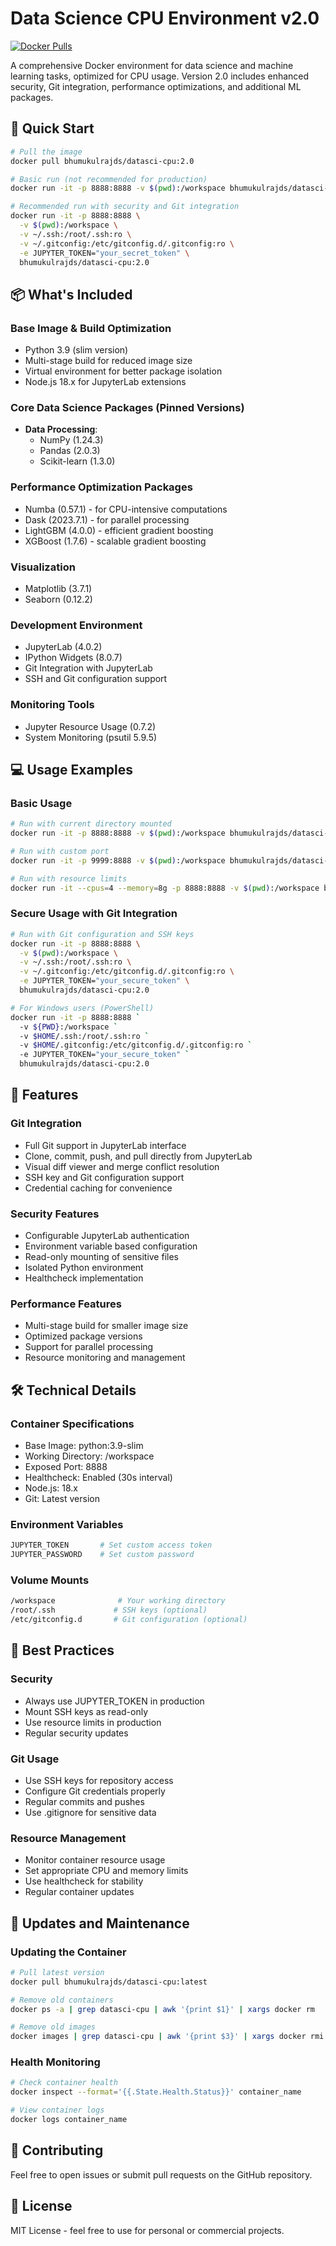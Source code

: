 # Data Science CPU Environment v2.0

[![Docker Pulls](https://img.shields.io/docker/pulls/bhumukulrajds/datasci-cpu.svg)](https://hub.docker.com/r/bhumukulrajds/datasci-cpu/)

A comprehensive Docker environment for data science and machine learning tasks, optimized for CPU usage. Version 2.0 includes enhanced security, Git integration, performance optimizations, and additional ML packages.

## 🚀 Quick Start

```bash
# Pull the image
docker pull bhumukulrajds/datasci-cpu:2.0

# Basic run (not recommended for production)
docker run -it -p 8888:8888 -v $(pwd):/workspace bhumukulrajds/datasci-cpu:2.0

# Recommended run with security and Git integration
docker run -it -p 8888:8888 \
  -v $(pwd):/workspace \
  -v ~/.ssh:/root/.ssh:ro \
  -v ~/.gitconfig:/etc/gitconfig.d/.gitconfig:ro \
  -e JUPYTER_TOKEN="your_secret_token" \
  bhumukulrajds/datasci-cpu:2.0
```

## 📦 What's Included

### Base Image & Build Optimization
- Python 3.9 (slim version)
- Multi-stage build for reduced image size
- Virtual environment for better package isolation
- Node.js 18.x for JupyterLab extensions

### Core Data Science Packages (Pinned Versions)
- **Data Processing**: 
  - NumPy (1.24.3)
  - Pandas (2.0.3)
  - Scikit-learn (1.3.0)

### Performance Optimization Packages
- Numba (0.57.1) - for CPU-intensive computations
- Dask (2023.7.1) - for parallel processing
- LightGBM (4.0.0) - efficient gradient boosting
- XGBoost (1.7.6) - scalable gradient boosting

### Visualization
- Matplotlib (3.7.1)
- Seaborn (0.12.2)

### Development Environment
- JupyterLab (4.0.2)
- IPython Widgets (8.0.7)
- Git Integration with JupyterLab
- SSH and Git configuration support

### Monitoring Tools
- Jupyter Resource Usage (0.7.2)
- System Monitoring (psutil 5.9.5)

## 💻 Usage Examples

### Basic Usage
```bash
# Run with current directory mounted
docker run -it -p 8888:8888 -v $(pwd):/workspace bhumukulrajds/datasci-cpu:2.0

# Run with custom port
docker run -it -p 9999:8888 -v $(pwd):/workspace bhumukulrajds/datasci-cpu:2.0

# Run with resource limits
docker run -it --cpus=4 --memory=8g -p 8888:8888 -v $(pwd):/workspace bhumukulrajds/datasci-cpu:2.0
```

### Secure Usage with Git Integration
```bash
# Run with Git configuration and SSH keys
docker run -it -p 8888:8888 \
  -v $(pwd):/workspace \
  -v ~/.ssh:/root/.ssh:ro \
  -v ~/.gitconfig:/etc/gitconfig.d/.gitconfig:ro \
  -e JUPYTER_TOKEN="your_secure_token" \
  bhumukulrajds/datasci-cpu:2.0

# For Windows users (PowerShell)
docker run -it -p 8888:8888 `
  -v ${PWD}:/workspace `
  -v $HOME/.ssh:/root/.ssh:ro `
  -v $HOME/.gitconfig:/etc/gitconfig.d/.gitconfig:ro `
  -e JUPYTER_TOKEN="your_secure_token" `
  bhumukulrajds/datasci-cpu:2.0
```

## 🔧 Features

### Git Integration
- Full Git support in JupyterLab interface
- Clone, commit, push, and pull directly from JupyterLab
- Visual diff viewer and merge conflict resolution
- SSH key and Git configuration support
- Credential caching for convenience

### Security Features
- Configurable JupyterLab authentication
- Environment variable based configuration
- Read-only mounting of sensitive files
- Isolated Python environment
- Healthcheck implementation

### Performance Features
- Multi-stage build for smaller image size
- Optimized package versions
- Support for parallel processing
- Resource monitoring and management

## 🛠️ Technical Details

### Container Specifications
- Base Image: python:3.9-slim
- Working Directory: /workspace
- Exposed Port: 8888
- Healthcheck: Enabled (30s interval)
- Node.js: 18.x
- Git: Latest version

### Environment Variables
```bash
JUPYTER_TOKEN       # Set custom access token
JUPYTER_PASSWORD    # Set custom password
```

### Volume Mounts
```bash
/workspace              # Your working directory
/root/.ssh             # SSH keys (optional)
/etc/gitconfig.d       # Git configuration (optional)
```

## 📝 Best Practices

### Security
- Always use JUPYTER_TOKEN in production
- Mount SSH keys as read-only
- Use resource limits in production
- Regular security updates

### Git Usage
- Use SSH keys for repository access
- Configure Git credentials properly
- Regular commits and pushes
- Use .gitignore for sensitive data

### Resource Management
- Monitor container resource usage
- Set appropriate CPU and memory limits
- Use healthcheck for stability
- Regular container updates

## 🔄 Updates and Maintenance

### Updating the Container
```bash
# Pull latest version
docker pull bhumukulrajds/datasci-cpu:latest

# Remove old containers
docker ps -a | grep datasci-cpu | awk '{print $1}' | xargs docker rm

# Remove old images
docker images | grep datasci-cpu | awk '{print $3}' | xargs docker rmi
```

### Health Monitoring
```bash
# Check container health
docker inspect --format='{{.State.Health.Status}}' container_name

# View container logs
docker logs container_name
```

## 🤝 Contributing
Feel free to open issues or submit pull requests on the GitHub repository.

## 📜 License
MIT License - feel free to use for personal or commercial projects. 